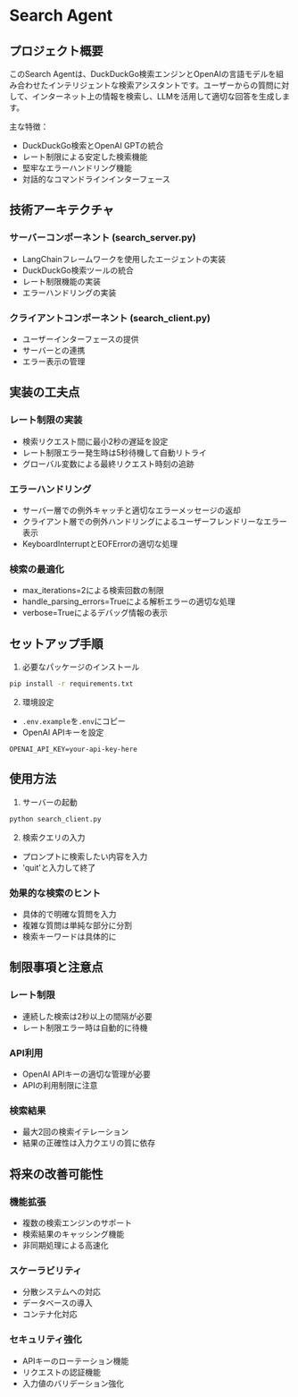 # Search Agent

## プロジェクト概要

このSearch Agentは、DuckDuckGo検索エンジンとOpenAIの言語モデルを組み合わせたインテリジェントな検索アシスタントです。ユーザーからの質問に対して、インターネット上の情報を検索し、LLMを活用して適切な回答を生成します。

主な特徴：
- DuckDuckGo検索とOpenAI GPTの統合
- レート制限による安定した検索機能
- 堅牢なエラーハンドリング機能
- 対話的なコマンドラインインターフェース

## 技術アーキテクチャ

### サーバーコンポーネント (search_server.py)
- LangChainフレームワークを使用したエージェントの実装
- DuckDuckGo検索ツールの統合
- レート制限機能の実装
- エラーハンドリングの実装

### クライアントコンポーネント (search_client.py)
- ユーザーインターフェースの提供
- サーバーとの連携
- エラー表示の管理

## 実装の工夫点

### レート制限の実装
- 検索リクエスト間に最小2秒の遅延を設定
- レート制限エラー発生時は5秒待機して自動リトライ
- グローバル変数による最終リクエスト時刻の追跡

### エラーハンドリング
- サーバー層での例外キャッチと適切なエラーメッセージの返却
- クライアント層での例外ハンドリングによるユーザーフレンドリーなエラー表示
- KeyboardInterruptとEOFErrorの適切な処理

### 検索の最適化
- max_iterations=2による検索回数の制限
- handle_parsing_errors=Trueによる解析エラーの適切な処理
- verbose=Trueによるデバッグ情報の表示

## セットアップ手順

1. 必要なパッケージのインストール
```bash
pip install -r requirements.txt
```

2. 環境設定
- `.env.example`を`.env`にコピー
- OpenAI APIキーを設定
```
OPENAI_API_KEY=your-api-key-here
```

## 使用方法

1. サーバーの起動
```bash
python search_client.py
```

2. 検索クエリの入力
- プロンプトに検索したい内容を入力
- 'quit'と入力して終了

### 効果的な検索のヒント
- 具体的で明確な質問を入力
- 複雑な質問は単純な部分に分割
- 検索キーワードは具体的に

## 制限事項と注意点

### レート制限
- 連続した検索は2秒以上の間隔が必要
- レート制限エラー時は自動的に待機

### API利用
- OpenAI APIキーの適切な管理が必要
- APIの利用制限に注意

### 検索結果
- 最大2回の検索イテレーション
- 結果の正確性は入力クエリの質に依存

## 将来の改善可能性

### 機能拡張
- 複数の検索エンジンのサポート
- 検索結果のキャッシング機能
- 非同期処理による高速化

### スケーラビリティ
- 分散システムへの対応
- データベースの導入
- コンテナ化対応

### セキュリティ強化
- APIキーのローテーション機能
- リクエストの認証機能
- 入力値のバリデーション強化
